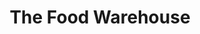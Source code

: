 ---
title: "The Food Warehouse"
url: /birmingham/the-food-warehouse-walsall-road/
shop: supermarket
---